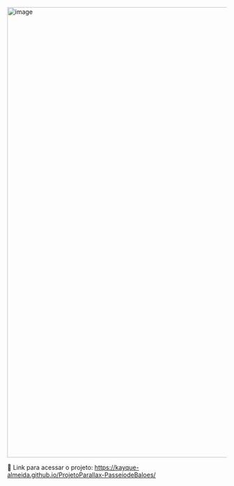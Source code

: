 <img width="1920" height="1032" alt="image" src="https://github.com/user-attachments/assets/0be0cb47-76f5-4f19-a22a-784012cc85f7" />

🔗 Link para acessar o projeto: https://kayque-almeida.github.io/ProjetoParallax-PasseiodeBaloes/
